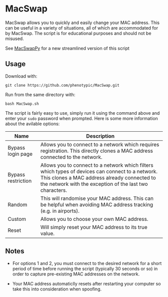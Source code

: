 # MacSwap

MacSwap allows you to quickly and easily change your MAC address. This can be useful in a variety of situations, all of which are accommodated for by MacSwap. The script is for educational purposes and should not be misused.

See [MacSwapPy](https://github.com/phenotypic/MacSwapPy) for a new streamlined version of this script

## Usage

Download with:
```
git clone https://github.com/phenotypic/MacSwap.git
```

Run from the same directory with:
```
bash MacSwap.sh
```

The script is fairly easy to use, simply run it using the command above and enter your `sudo` password when prompted. Here is some more information about the avilable options:

| Name | Description |
| --- | --- |
| Bypass login page | Allows you to connect to a network which requires registration. This directly clones a MAC address connected to the network. |
| Bypass restriction | Allows you to connect to a network which filters which types of devices can connect to a network. This clones a MAC address already connected to the network with the exception of the last two characters. |
| Random | This will randomise your MAC address. This can be helpful when avoiding MAC address tracking (e.g. in airports). |
| Custom | Allows you to choose your own MAC address. |
| Reset | Will simply reset your MAC address to its true value. |

## Notes

- For options 1 and 2, you must connect to the desired network for a short period of time before running the script (typically 30 seconds or so) in order to capture pre-existing MAC addresses on the network.

- Your MAC address automaticlly resets after restarting your computer so take this into consideration when spoofing.
